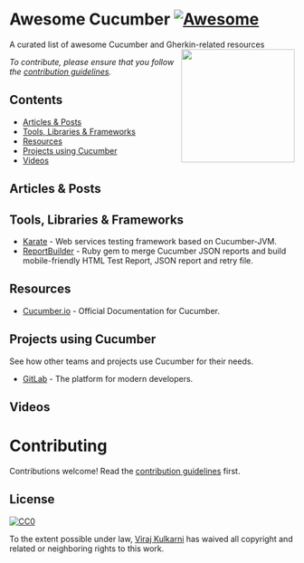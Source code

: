 # Awesome Cucumber [![Awesome](https://cdn.rawgit.com/sindresorhus/awesome/d7305f38d29fed78fa85652e3a63e154dd8e8829/media/badge.svg)](https://github.com/sindresorhus/awesome)
A curated list of awesome Cucumber and Gherkin-related resources
[<img src="https://cucumber.io/images/cucumber-logo.svg" align="right" width="200">](https://cucumber.io/)

*To contribute, please ensure that you follow the [contribution guidelines](#contributing).*

## Contents
- [Articles & Posts](#articles--posts)
- [Tools, Libraries & Frameworks](#tools-libraries--frameworks)
- [Resources](#resources)
- [Projects using Cucumber](#projects-using-cucumber)
- [Videos](#videos)

## Articles & Posts

## Tools, Libraries & Frameworks
- [Karate](https://github.com/intuit/karate) - Web services testing framework based on Cucumber-JVM.
- [ReportBuilder](https://github.com/rajatthareja/ReportBuilder) - Ruby gem to merge Cucumber JSON reports and build mobile-friendly HTML Test Report, JSON report and retry file.

## Resources
- [Cucumber.io](https://cucumber.io/docs) - Official Documentation for Cucumber.

## Projects using Cucumber

See how other teams and projects use Cucumber for their needs.

- [GitLab](https://github.com/gitlabhq/gitlabhq) - The platform for modern developers.

## Videos


# Contributing

Contributions welcome! Read the [contribution guidelines](CONTRIBUTING.md) first.

## License

[![CC0](http://mirrors.creativecommons.org/presskit/buttons/88x31/svg/cc-zero.svg)](https://creativecommons.org/publicdomain/zero/1.0/)

To the extent possible under law, [Viraj Kulkarni](http://virajkulkarni.me/) has waived all copyright and related or neighboring rights to this work.
